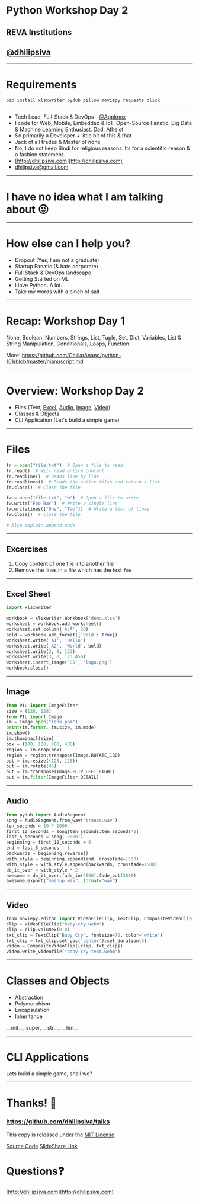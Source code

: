 <!--
$theme: gaia
template: invert
-->

# Python Workshop Day 2

## REVA Institutions

## [@dhilipsiva](https://github.com/dhilipsiva)

---

# Requirements

```
pip install xlsxwriter pydub pillow moviepy requests click
```

---

- Tech Lead, Full-Stack & DevOps - [@Appknox](https://twitter.com/appknox)
- I code for Web, Mobile, Embedded & IoT. Open-Source Fanatic. Big Data & Machine Learning Enthusiast. Dad. Atheist
- So primarily a Developer + little bit of this & that
- Jack of all trades & Master of none
- No, I do not keep Bindi for religious reasons. Its for a scientific reason & a fashion statement.
- [http://dhilipsiva.com](http://dhilipsiva.com)
- [dhilipsiva@gmail.com](mailto:dhilipsiva@gmail.com)

---

# I have no idea what I am talking about :stuck_out_tongue_winking_eye:

---

# How else can I help you?

- Dropout (Yes, I am not a graduate)
- Startup Fanatic (& hate corporate)
- Full Stack & DevOps landscape
- Getting Started on ML
- I love Python. A lot.
- Take my words with a pinch of salt

---

# Recap: Workshop Day 1

None, Boolean, Numbers, Strings, List, Tuple, Set, Dict, Variables, List & String Manipulation, Conditionals, Loops, Function

More: https://github.com/ChillarAnand/python-101/blob/master/manuscript.md

---

# Overview: Workshop Day 2

* Files (Text, [Excel](https://github.com/jmcnamara/XlsxWriter), [Audio](http://pydub.com/), [Image](https://python-pillow.org/), [Video](https://github.com/Zulko/moviepy))
* Classes & Objects
* CLI Application (Let's build a simple game)

---

# Files

```py
fr = open("file.txt")  # Open a file to read
fr.read()  # Will read entire content
fr.readline()  # Reads line by line
fr.readlines()  # Reads the entire files and return a list
fr.close()  # Close the file

fw = open("file.txt", "w")  # Open a file to write
fw.write("Foo Bar")  # Write a single line
fw.writelines(["One", "Two"])  # Write a list of lines
fw.close()  # Close the file

# Also explain append mode
```
---

## Excercises

1. Copy content of one file into another file
2. Remove the lines in a file which has the text `foo`

---

## Excel Sheet

```py
import xlsxwriter

workbook = xlsxwriter.Workbook('demo.xlsx')
worksheet = workbook.add_worksheet()
worksheet.set_column('A:A', 20)
bold = workbook.add_format({'bold': True})
worksheet.write('A1', 'Hello')
worksheet.write('A2', 'World', bold)
worksheet.write(2, 0, 123)
worksheet.write(3, 0, 123.456)
worksheet.insert_image('B5', 'logo.png')
workbook.close()
```

---

## Image

```py
from PIL import ImageFilter
size = (128, 128)
from PIL import Image
im = Image.open("lena.ppm")
print(im.format, im.size, im.mode)
im.show()
im.thumbnail(size)
box = (100, 100, 400, 400)
region = im.crop(box)
region = region.transpose(Image.ROTATE_180)
out = im.resize((128, 128))
out = im.rotate(45)
out = im.transpose(Image.FLIP_LEFT_RIGHT)
out = im.filter(ImageFilter.DETAIL)
```
---

## Audio

```py
from pydub import AudioSegment
song = AudioSegment.from_wav("trance.wav")
ten_seconds = 10 * 1000
first_10_seconds = song[ten_seconds:ten_seconds*2]
last_5_seconds = song[-5000:]
beginning = first_10_seconds + 6
end = last_5_seconds - 3
backwards = beginning.reverse()
with_style = beginning.append(end, crossfade=1500)
with_style = with_style.append(backwards, crossfade=1500)
do_it_over = with_style * 2
awesome = do_it_over.fade_in(2000).fade_out(3000)
awesome.export("mashup.wav", format="wav")
```

---

## Video
```py
from moviepy.editor import VideoFileClip, TextClip, CompositeVideoClip
clip = VideoFileClip("baby-cry.webm")
clip = clip.volumex(0.8)
txt_clip = TextClip("Baby Cry", fontsize=70, color='white')
txt_clip = txt_clip.set_pos('center').set_duration(3)
video = CompositeVideoClip([clip, txt_clip])
video.write_videofile("baby-cry-text.webm")
```

---

# Classes and Objects

* Abstraction
* Polymorphism
* Encapsulation
* Inheritance

\_\_init__, super, \_\_str__, \_\_len__

---

# CLI Applications

Lets build a simple game, shall we?

---

# Thanks! :pray:

### https://github.com/dhilipsiva/talks

This copy is released under the [MIT License](https://github.com/dhilipsiva/talks/blob/master/LICENSE)

[Source Code](https://github.com/dhilipsiva/talks/blob/master/2017-02-11-<Reva-Institution>-<Python-Worshop-Day-2>.md)
[SlideShare Link](http://www.slideshare.net/dhilipsiva/python-workshop-day-2-reva-university)

# Questions:question:
[http://dhilipsiva.com](http://dhilipsiva.com)
